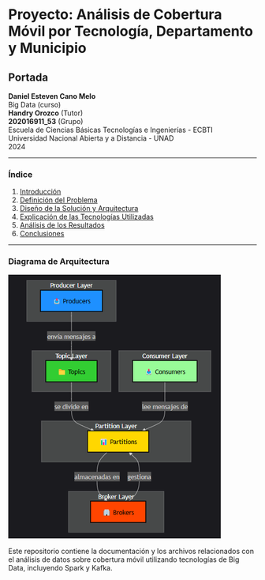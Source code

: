# Proyecto: Análisis de Cobertura Móvil por Tecnología, Departamento y Municipio

## Portada

**Daniel Esteven Cano Melo**  
Big Data (curso)  
**Handry Orozco** (Tutor)  
**202016911_53** (Grupo)  
Escuela de Ciencias Básicas Tecnologías e Ingenierías - ECBTI  
Universidad Nacional Abierta y a Distancia - UNAD  
2024

---

### Índice

1. [Introducción](introduccion.md)
2. [Definición del Problema](definicion_problema.md)
3. [Diseño de la Solución y Arquitectura](diseno_solucion.md)
4. [Explicación de las Tecnologías Utilizadas](tecnologias_utilizadas.md)
5. [Análisis de los Resultados](analisis_resultados.md)
6. [Conclusiones](conclusiones.md)

---

### Diagrama de Arquitectura

![Diagrama de Arquitectura](img/Diagrama.png)

Este repositorio contiene la documentación y los archivos relacionados con el análisis de datos sobre cobertura móvil utilizando tecnologías de Big Data, incluyendo Spark y Kafka.
